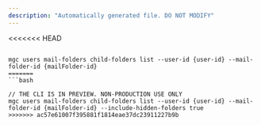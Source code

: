 ```yaml
---
description: "Automatically generated file. DO NOT MODIFY"
---
```


<<<<<<< HEAD
```cli

mgc users mail-folders child-folders list --user-id {user-id} --mail-folder-id {mailFolder-id}
=======
```bash

// THE CLI IS IN PREVIEW. NON-PRODUCTION USE ONLY
mgc users mail-folders child-folders list --user-id {user-id} --mail-folder-id {mailFolder-id} --include-hidden-folders true
>>>>>>> ac57e61007f395881f1814eae37dc23911227b9b

```